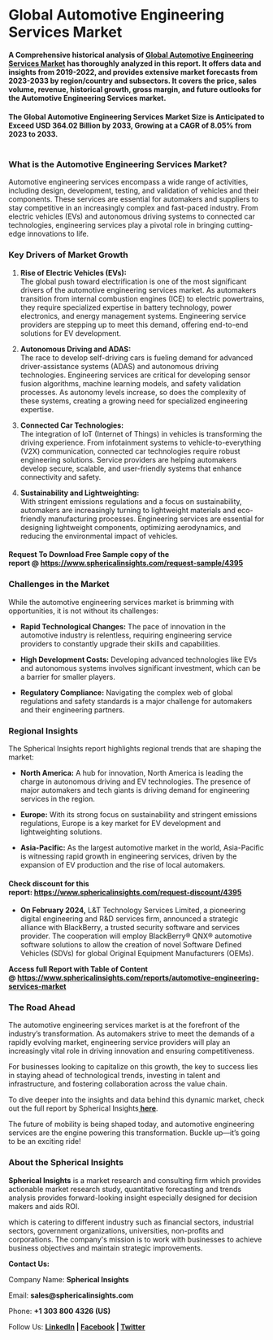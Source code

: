 <h1 class="news-post-title">Global Automotive Engineering Services Market</h1>
<p><strong>A Comprehensive historical analysis of&nbsp;<a href="https://www.sphericalinsights.com/reports/automotive-engineering-services-market" target="_blank" rel="noreferrer noopener">Global Automotive Engineering Services Market</a>&nbsp;has thoroughly analyzed in this report. It offers data and insights from 2019-2022, and provides extensive market forecasts from 2023-2033 by region/country and subsectors. It covers the price, sales volume, revenue, historical growth, gross margin, and future outlooks for the Automotive Engineering Services market.</strong></p>
<h4><strong>The Global Automotive Engineering Services Market Size is Anticipated to Exceed USD 364.02 Billion by 2033, Growing at a CAGR of 8.05% from 2023 to 2033.</strong></h4>
<p><strong><img src="https://www.sphericalinsights.com/images/rd/global-automotive-engineering-2.png" alt="" /></strong></p>
<h3><strong>What is the Automotive Engineering Services Market?</strong></h3>
<p>Automotive engineering services encompass a wide range of activities, including design, development, testing, and validation of vehicles and their components. These services are essential for automakers and suppliers to stay competitive in an increasingly complex and fast-paced industry. From electric vehicles (EVs) and autonomous driving systems to connected car technologies, engineering services play a pivotal role in bringing cutting-edge innovations to life.</p>
<h3><strong>Key Drivers of Market Growth</strong></h3>
<ol>
<li>
<p><strong>Rise of Electric Vehicles (EVs):</strong><br />The global push toward electrification is one of the most significant drivers of the automotive engineering services market. As automakers transition from internal combustion engines (ICE) to electric powertrains, they require specialized expertise in battery technology, power electronics, and energy management systems. Engineering service providers are stepping up to meet this demand, offering end-to-end solutions for EV development.</p>
</li>
<li>
<p><strong>Autonomous Driving and ADAS:</strong><br />The race to develop self-driving cars is fueling demand for advanced driver-assistance systems (ADAS) and autonomous driving technologies. Engineering services are critical for developing sensor fusion algorithms, machine learning models, and safety validation processes. As autonomy levels increase, so does the complexity of these systems, creating a growing need for specialized engineering expertise.</p>
</li>
<li>
<p><strong>Connected Car Technologies:</strong><br />The integration of IoT (Internet of Things) in vehicles is transforming the driving experience. From infotainment systems to vehicle-to-everything (V2X) communication, connected car technologies require robust engineering solutions. Service providers are helping automakers develop secure, scalable, and user-friendly systems that enhance connectivity and safety.</p>
</li>
<li>
<p><strong>Sustainability and Lightweighting:</strong><br />With stringent emissions regulations and a focus on sustainability, automakers are increasingly turning to lightweight materials and eco-friendly manufacturing processes. Engineering services are essential for designing lightweight components, optimizing aerodynamics, and reducing the environmental impact of vehicles.</p>
</li>
</ol>
<h4>Request To Download Free Sample copy of the report&nbsp;@&nbsp;<a href="https://www.sphericalinsights.com/request-sample/4395">https://www.sphericalinsights.com/request-sample/4395</a></h4>
<h3><strong>Challenges in the Market</strong></h3>
<p>While the automotive engineering services market is brimming with opportunities, it is not without its challenges:</p>
<ul>
<li>
<p><strong>Rapid Technological Changes:</strong>&nbsp;The pace of innovation in the automotive industry is relentless, requiring engineering service providers to constantly upgrade their skills and capabilities.</p>
</li>
<li>
<p><strong>High Development Costs:</strong>&nbsp;Developing advanced technologies like EVs and autonomous systems involves significant investment, which can be a barrier for smaller players.</p>
</li>
<li>
<p><strong>Regulatory Compliance:</strong>&nbsp;Navigating the complex web of global regulations and safety standards is a major challenge for automakers and their engineering partners.</p>
</li>
</ul>
<h3><strong>Regional Insights</strong></h3>
<p>The Spherical Insights report highlights regional trends that are shaping the market:</p>
<ul>
<li>
<p><strong>North America:</strong>&nbsp;A hub for innovation, North America is leading the charge in autonomous driving and EV technologies. The presence of major automakers and tech giants is driving demand for engineering services in the region.</p>
</li>
<li>
<p><strong>Europe:</strong>&nbsp;With its strong focus on sustainability and stringent emissions regulations, Europe is a key market for EV development and lightweighting solutions.</p>
</li>
<li>
<p><strong>Asia-Pacific:</strong>&nbsp;As the largest automotive market in the world, Asia-Pacific is witnessing rapid growth in engineering services, driven by the expansion of EV production and the rise of local automakers.</p>
</li>
</ul>
<h4>Check discount for this report:&nbsp;<a href="https://www.sphericalinsights.com/request-discount/4395">https://www.sphericalinsights.com/request-discount/4395</a></h4>
<ul>
<li><strong>On February 2024,</strong>&nbsp;L&amp;T Technology Services Limited, a pioneering digital engineering and R&amp;D services firm, announced a strategic alliance with BlackBerry, a trusted security software and services provider. The cooperation will employ BlackBerry&reg; QNX&reg; automotive software solutions to allow the creation of novel Software Defined Vehicles (SDVs) for global Original Equipment Manufacturers (OEMs).</li>
</ul>
<p><strong>Access full Report with Table of Content @&nbsp;<a href="https://www.sphericalinsights.com/reports/automotive-engineering-services-market">https://www.sphericalinsights.com/reports/automotive-engineering-services-market</a>&nbsp;</strong></p>
<h3><strong>The Road Ahead</strong></h3>
<p>The automotive engineering services market is at the forefront of the industry&rsquo;s transformation. As automakers strive to meet the demands of a rapidly evolving market, engineering service providers will play an increasingly vital role in driving innovation and ensuring competitiveness.</p>
<p>For businesses looking to capitalize on this growth, the key to success lies in staying ahead of technological trends, investing in talent and infrastructure, and fostering collaboration across the value chain.</p>
<p>To dive deeper into the insights and data behind this dynamic market, check out the full report by Spherical Insights<strong><a href="https://www.sphericalinsights.com/reports/automotive-engineering-services-market" target="_blank" rel="noreferrer noopener">&nbsp;here</a></strong>.</p>
<p>The future of mobility is being shaped today, and automotive engineering services are the engine powering this transformation. Buckle up&mdash;it&rsquo;s going to be an exciting ride!</p>
<h3><strong>About the Spherical Insights</strong></h3>
<p><strong>Spherical Insights</strong>&nbsp;is a market research and consulting firm which provides actionable market research study, quantitative forecasting and trends analysis provides forward-looking insight especially designed for decision makers and aids ROI.</p>
<p>which is catering to different industry such as financial sectors, industrial sectors, government organizations, universities, non-profits and corporations. The company's mission is to work with businesses to achieve business objectives and maintain strategic improvements.</p>
<p><strong>Contact Us:</strong></p>
<p>Company Name:&nbsp;<strong>Spherical Insights</strong></p>
<p>Email:&nbsp;<strong>sales@sphericalinsights.com</strong></p>
<p>Phone:&nbsp;<strong>+1 303 800 4326 (US)</strong></p>
<p>Follow Us:&nbsp;<strong><a href="https://www.linkedin.com/company/spherical-insight/"><u>LinkedIn</u></a>&nbsp;|&nbsp;<a href="https://www.facebook.com/sphericalinsights22"><u>Facebook</u></a>&nbsp;|&nbsp;<a href="https://twitter.com/SInsights_US"><u>Twitter</u></a></strong></p>
